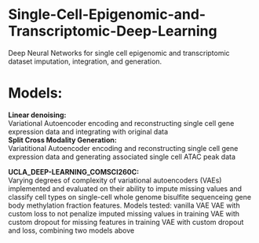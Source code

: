 # Single-Cell-Epigenomic-and-Transcriptomic-Deep-Learning
Deep Neural Networks for single cell epigenomic and transcriptomic dataset imputation, integration, and generation. 

# Models:  
**Linear denoising:**  
Variational Autoencoder encoding and reconstructing single cell gene expression data and integrating with original data  
**Split Cross Modality Generation:**  
Variatitional Autoencoder encoding and reconstructing single cell gene expression data and generating associated single cell ATAC peak data

**UCLA_DEEP-LEARNING_COMSCI260C:**  
Varying degrees of complexity of variational autoencoders (VAEs) implemented and evaluated on their ability to impute missing values and classify cell types on single-cell whole genome bisulfite sequenceing gene body methylation fraction features.
Models tested: 
  vanilla VAE 
  VAE with custom loss to not penalize imputed missing values in training
  VAE with custom dropout for missing features in training
  VAE with custom dropout and loss, combining two models above
  
